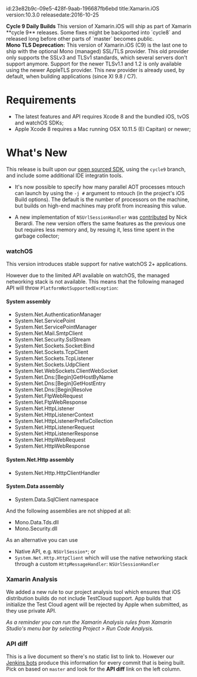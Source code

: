 id:23e82b9c-09e5-428f-9aab-196687fb6ebd
title:Xamarin.iOS
version:10.3.0
releasedate:2016-10-25

<div class="note">
	<b>Cycle 9 Daily Builds</b>
	This version of Xamarin.iOS will ship as part of Xamarin **cycle 9** releases.
	Some fixes might be backported into `cycle8` and released long before other parts of `master` becomes public.
</div>

<div class="note">
	<b>Mono TLS Deprecation:</b>
	This version of Xamarin.iOS (C9) is the last one to ship with the optional Mono (managed) SSL/TLS provider.
	This old provider only supports the SSLv3 and TLSv1 standards, which several servers don't support anymore.
	Support for the newer TLSv1.1 and 1.2 is only available using the newer AppleTLS provider. 
	This new provider is already used, by default, when building applications (since XI 9.8 / C7).
</div>

Requirements
============

- The latest features and API requires Xcode 8 and the bundled iOS, tvOS and watchOS SDKs;
- Apple Xcode 8 requires a Mac running OSX 10.11.5 (El Capitan) or newer;

What's New
==========

This release is built upon our [open sourced SDK](https://github.com/xamarin/xamarin-macios),
using the `cycle9` branch, and include some additional IDE integratin tools.

* It's now possible to specify how many parallel AOT processes mtouch can launch by using the `-j #` argument to mtouch (in the project's iOS Build options). The default is the number of processors on the machine, but builds on high-end machines may profit from increasing this value.

* A new implementation of `NSUrlSessionHandler` was [contributed](https://github.com/xamarin/xamarin-macios/pull/31) by Nick Berardi. The new version offers the same features as the previous one but requires less memory and, by resuing it, less time spent in the garbage collector;

### watchOS

This version introduces stable support for native watchOS 2+ applications.

However due to the limited API available on watchOS, the managed networking stack is not available. This means that the following managed API will throw `PlatformNotSupportedException`:

#### System assembly

* System.Net.AuthenticationManager
* System.Net.ServicePoint
* System.Net.ServicePointManager
* System.Net.Mail.SmtpClient
* System.Net.Security.SslStream
* System.Net.Sockets.Socket:Bind
* System.Net.Sockets.TcpClient
* System.Net.Sockets.TcpListener
* System.Net.Sockets.UdpClient
* System.Net.WebSockets.ClientWebSocket
* System.Net.Dns:[Begin]GetHostByName
* System.Net.Dns:[Begin]GetHostEntry
* System.Net.Dns:[Begin]Resolve
* System.Net.FtpWebRequest
* System.Net.FtpWebResponse
* System.Net.HttpListener
* System.Net.HttpListenerContext
* System.Net.HttpListenerPrefixCollection
* System.Net.HttpListenerRequest
* System.Net.HttpListenerResponse
* System.Net.HttpWebRequest
* System.Net.HttpWebResponse

#### System.Net.Http assembly

* System.Net.Http.HttpClientHandler

#### System.Data assembly

* System.Data.SqlClient namespace

And the following assemblies are not shipped at all:

* Mono.Data.Tds.dll
* Mono.Security.dll

As an alternative you can use

* Native API, e.g. `NSUrlSession*`; or
* `System.Net.Http.HttpClient` which will use the native networking stack through a custom `HttpMessageHandler`: `NSUrlSessionHandler`

### Xamarin Analysis

We added a new rule to our project analysis tool which ensures that iOS distribution builds do not include TestCloud support. App builds that initialize the Test Cloud agent will be rejected by Apple when submitted, as they use private API.

*As a reminder you can run the Xamarin Analysis rules from Xamarin Studio's menu bar by selecting Project > Run Code Analysis.*

### API diff

This is a live document so there's no static list to link to. However our [Jenkins bots](https://jenkins.mono-project.com/job/xamarin-macios-pr-builder/) produce this information for every commit that is being built. Pick on based on `master` and look for the **API diff** link on the left column.
